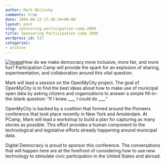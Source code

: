 ```yaml
---
author: Mark Belinsky
comments: true
date: 2009-06-23 17:48:34+00:00
layout: post
slug: sponsoring-participation-camp-2009
title: Sponsoring Participation Camp 2009
wordpress_id: 517
categories:
- archive
---
```


[![image](http://mudball.net/pcamp09/wp-content/themes/dfblog/images/logo.png)](http://mudball.net/pcamp09/)How do we make democracy more inclusive, more fair, and more fun? Participation Camp will provide the spark for an explosion of sharing, experimentation, and collaboration around this vital question.




Mark will lead a session on the OpenMyCity project.  The goal of OpenMyCity is to find the best ideas about how to make use of municipal open data by asking citizens and organizations to answer a simple fill-in-the-blank question: “If I knew ___, I could do ___.”




OpenMyCity is backed by a coalition that formed around the Pioneers conference that took place recently in New York and Amsterdam.  At PCamp, Mark will lead a workshop to build a plan for capturing as many stories as possible.  This effort provides a human component to the technological and legislative efforts already happening around municipal data.




Digital Democracy is proud to sponsor this conference. The conversations that will happen here are at the forefront of considering how to use new technology to stimulate civic participation in the United States and abroad.
